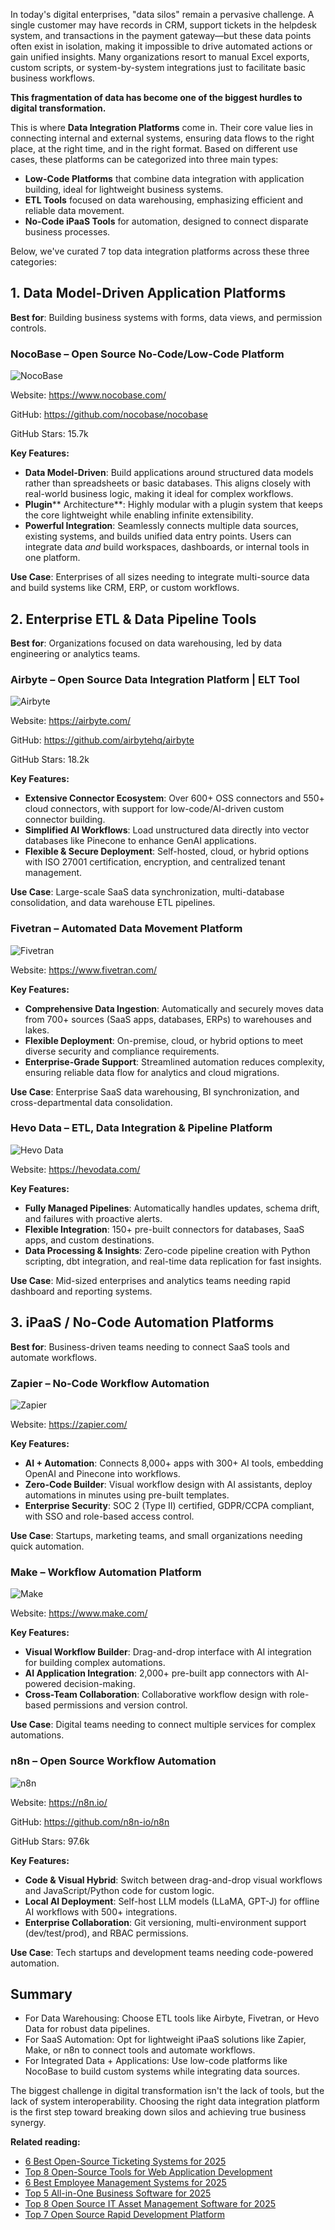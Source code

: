 In today's digital enterprises, "data silos" remain a pervasive challenge. A single customer may have records in CRM, support tickets in the helpdesk system, and transactions in the payment gateway—but these data points often exist in isolation, making it impossible to drive automated actions or gain unified insights. Many organizations resort to manual Excel exports, custom scripts, or system-by-system integrations just to facilitate basic business workflows.

**This fragmentation of data has become one of the biggest hurdles to digital transformation.**

This is where **Data Integration Platforms** come in. Their core value lies in connecting internal and external systems, ensuring data flows to the right place, at the right time, and in the right format. Based on different use cases, these platforms can be categorized into three main types:

* **Low-Code Platforms** that combine data integration with application building, ideal for lightweight business systems.
* **ETL Tools** focused on data warehousing, emphasizing efficient and reliable data movement.
* **No-Code iPaaS Tools** for automation, designed to connect disparate business processes.

Below, we've curated 7 top data integration platforms across these three categories:

## 1. Data Model-Driven Application Platforms

**Best for**: Building business systems with forms, data views, and permission controls.

### **NocoBase** – Open Source No-Code/Low-Code Platform

![NocoBase](https://static-docs.nocobase.com/1-38tsye.PNG)

Website: https://www.nocobase.com/

GitHub: https://github.com/nocobase/nocobase

GitHub Stars: 15.7k

**Key Features:**

* **Data Model-Driven**: Build applications around structured data models rather than spreadsheets or basic databases. This aligns closely with real-world business logic, making it ideal for complex workflows.
* **Plugin**** Architecture**: Highly modular with a plugin system that keeps the core lightweight while enabling infinite extensibility.
* **Powerful Integration**: Seamlessly connects multiple data sources, existing systems, and builds unified data entry points. Users can integrate data *and* build workspaces, dashboards, or internal tools in one platform.

**Use Case**: Enterprises of all sizes needing to integrate multi-source data and build systems like CRM, ERP, or custom workflows.

## 2. Enterprise ETL & Data Pipeline Tools

**Best for**: Organizations focused on data warehousing, led by data engineering or analytics teams.

### Airbyte – Open Source Data Integration Platform | ELT Tool

![Airbyte](https://static-docs.nocobase.com/2-b9swa7.PNG)

Website: https://airbyte.com/

GitHub: https://github.com/airbytehq/airbyte

GitHub Stars: 18.2k

**Key Features:**

* **Extensive Connector Ecosystem**: Over 600+ OSS connectors and 550+ cloud connectors, with support for low-code/AI-driven custom connector building.
* **Simplified AI Workflows**: Load unstructured data directly into vector databases like Pinecone to enhance GenAI applications.
* **Flexible & Secure Deployment**: Self-hosted, cloud, or hybrid options with ISO 27001 certification, encryption, and centralized tenant management.

**Use Case**: Large-scale SaaS data synchronization, multi-database consolidation, and data warehouse ETL pipelines.

### Fivetran – Automated Data Movement Platform

![Fivetran](https://static-docs.nocobase.com/3-pwcb06.png)

Website: https://www.fivetran.com/

**Key Features:**

* **Comprehensive Data Ingestion**: Automatically and securely moves data from 700+ sources (SaaS apps, databases, ERPs) to warehouses and lakes.
* **Flexible Deployment**: On-premise, cloud, or hybrid options to meet diverse security and compliance requirements.
* **Enterprise-Grade Support**: Streamlined automation reduces complexity, ensuring reliable data flow for analytics and cloud migrations.

**Use Case**: Enterprise SaaS data warehousing, BI synchronization, and cross-departmental data consolidation.

### Hevo Data – ETL, Data Integration & Pipeline Platform

![Hevo Data](https://static-docs.nocobase.com/4-whzbc7.png)

Website: https://hevodata.com/

**Key Features:**

* **Fully Managed Pipelines**: Automatically handles updates, schema drift, and failures with proactive alerts.
* **Flexible Integration**: 150+ pre-built connectors for databases, SaaS apps, and custom destinations.
* **Data Processing & Insights**: Zero-code pipeline creation with Python scripting, dbt integration, and real-time data replication for fast insights.

**Use Case**: Mid-sized enterprises and analytics teams needing rapid dashboard and reporting systems.

## 3. iPaaS / No-Code Automation Platforms

**Best for**: Business-driven teams needing to connect SaaS tools and automate workflows.

### Zapier – No-Code Workflow Automation

![Zapier](https://static-docs.nocobase.com/5-2d3pjo.png)

Website: https://zapier.com/

**Key Features:**

* **AI + Automation**: Connects 8,000+ apps with 300+ AI tools, embedding OpenAI and Pinecone into workflows.
* **Zero-Code Builder**: Visual workflow design with AI assistants, deploy automations in minutes using pre-built templates.
* **Enterprise Security**: SOC 2 (Type II) certified, GDPR/CCPA compliant, with SSO and role-based access control.

**Use Case**: Startups, marketing teams, and small organizations needing quick automation.

### Make – Workflow Automation Platform

![Make](https://static-docs.nocobase.com/6-5y1r5a.png)

Website: https://www.make.com/

**Key Features:**

* **Visual Workflow Builder**: Drag-and-drop interface with AI integration for building complex automations.
* **AI Application Integration**: 2,000+ pre-built app connectors with AI-powered decision-making.
* **Cross-Team Collaboration**: Collaborative workflow design with role-based permissions and version control.

**Use Case**: Digital teams needing to connect multiple services for complex automations.

### n8n – Open Source Workflow Automation

![n8n](https://static-docs.nocobase.com/7-2tgbsa.png)

Website: https://n8n.io/

GitHub: https://github.com/n8n-io/n8n

GitHub Stars: 97.6k

**Key Features:**

* **Code & Visual Hybrid**: Switch between drag-and-drop visual workflows and JavaScript/Python code for custom logic.
* **Local AI Deployment**: Self-host LLM models (LLaMA, GPT-J) for offline AI workflows with 500+ integrations.
* **Enterprise Collaboration**: Git versioning, multi-environment support (dev/test/prod), and RBAC permissions.

**Use Case**: Tech startups and development teams needing code-powered automation.

## Summary

* For Data Warehousing: Choose ETL tools like Airbyte, Fivetran, or Hevo Data for robust data pipelines.
* For SaaS Automation: Opt for lightweight iPaaS solutions like Zapier, Make, or n8n to connect tools and automate workflows.
* For Integrated Data + Applications: Use low-code platforms like NocoBase to build custom systems while integrating data sources.

The biggest challenge in digital transformation isn't the lack of tools, but the lack of system interoperability. Choosing the right data integration platform is the first step toward breaking down silos and achieving true business synergy.

**Related reading:**

* [6 Best Open-Source Ticketing Systems for 2025](https://www.nocobase.com/en/blog/open-source-ticketing-systems)
* [Top 8 Open-Source Tools for Web Application Development](https://www.nocobase.com/en/blog/top-8-open-source-tools-for-web-application-development)
* [6 Best Employee Management Systems for 2025](https://www.nocobase.com/en/blog/employee-management-system)
* [Top 5 All-in-One Business Software for 2025](https://www.nocobase.com/en/blog/all-in-one-business-software)
* [Top 8 Open Source IT Asset Management Software for 2025](https://www.nocobase.com/en/blog/it-asset-management-software)
* [Top 7 Open Source Rapid Development Platform](https://www.nocobase.com/en/blog/rapid-development-platform)
